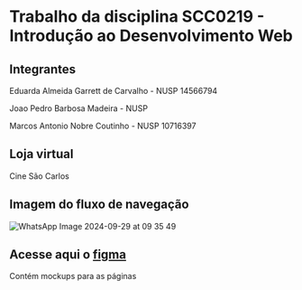 # Trabalho da disciplina SCC0219 - Introdução ao Desenvolvimento Web 

## Integrantes
Eduarda Almeida Garrett de Carvalho - NUSP 14566794

Joao Pedro Barbosa Madeira - NUSP 

Marcos Antonio Nobre Coutinho - NUSP 10716397

## Loja virtual
Cine São Carlos

## Imagem do fluxo de navegação
![WhatsApp Image 2024-09-29 at 09 35 49](https://github.com/user-attachments/assets/af86628c-05cc-4fdc-89ba-da313ebba0a5)

## Acesse aqui o [figma](https://www.figma.com/design/3ZFPPNM2QvXf41Lbbhmp75/Untitled?node-id=0-1&t=Kf1yOXT8IOFUq1CU-1)
Contém mockups para as páginas
